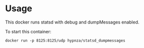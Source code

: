 # Usage

This docker runs statsd with debug and dumpMessages enabled.

To start this container:

    docker run -p 8125:8125/udp hypnza/statsd_dumpmessages
